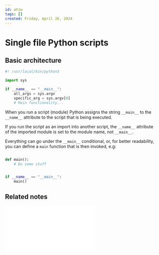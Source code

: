 ```yaml
---
id: atzw
tags: []
created: Friday, April 26, 2024
---
```


# Single file Python scripts

## Basic architecture

```py
#! /usr/local/bin/python3

import sys

if __name__ == "__main__":
    all_args = sys.argv
    specific_arg = sys.argv[0]
    # Main functionality...
```

When you run a script (module) Python assigns the string `__main__` to the
`__name__` attribute to the script that is being executed.

If you run the script as an import into another script, the `__name__` attribute
of the imported module is set to the module name, not `__main__`.

Everything can go under the `__main__` conditional, or, for better readability,
you can define a `main` function that is then invoked, e.g:

```py

def main():
    # Do some stuff


if __name__ == "__main__":
    main()

```

## Related notes

![Python modules and imports](Python_modules_and_imports.md)
